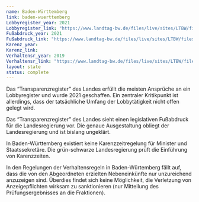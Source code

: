 ```yaml
---
name: Baden-Württemberg
link: baden-wuerttemberg
Lobbyregister_year: 2021
Lobbyregister_link: "https://www.landtag-bw.de/files/live/sites/LTBW/files/dokumente/WP16/Drucksachen/9000/16_9883_D.pdf"
Fußabdruck_year: 2021
Fußabdruck_link: "https://www.landtag-bw.de/files/live/sites/LTBW/files/dokumente/WP16/Drucksachen/9000/16_9883_D.pdf"
Karenz_year: 
Karenz_link: 
Verhaltensr_year: 2019
Verhaltensr_link: "https://www.landtag-bw.de/files/live/sites/LTBW/files/dokumente/rechtliche_grundlagen/Gesch%C3%A4ftsordnung%2016.%20LT.pdf"
layout: state
status: complete
---
```


Das “Transparenzregister” des Landes erfüllt die meisten Ansprüche an ein Lobbyregister und wurde 2021 geschaffen. Ein zentraler Kritikpunkt ist allerdings, dass der tatsächliche Umfang der Lobbytätigkeit nicht offen gelegt wird.

Das “Transparenzregister” des Landes sieht einen legislativen Fußabdruck für die Landesregierung vor. Die genaue Ausgestaltung obliegt der Landesregierung und ist bislang ungeklärt. 

In Baden-Württemberg existiert keine Karenzzeitregelung für Minister und Staatssekretäre. Die grün-schwarze Landesregierung prüft die Einführung von Karenzzeiten.

In den Regelungen der Verhaltensregeln in Baden-Würtemberg fällt auf, dass die von den Abgeordneten erzielten Nebeneinkünfte nur unzureichend anzuzeigen sind. Überdies findet sich keine Möglichkeit, die Verletzung von Anzeigepflichten wirksam zu sanktionieren (nur Mitteilung des Prüfungsergebnisses an die Fraktionen).

